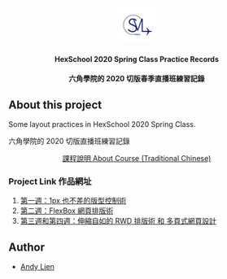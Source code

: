 <p align="center">
  <img src="logo.jpg" alt="SMLPointsLogo" width="72" height="72">
</p>

<h4 align="center"> HexSchool 2020 Spring Class Practice Records </h3>
<h4 align="center"> 六角學院的 2020 切版春季直播班練習記錄</h3>

## About this project 
<p>Some layout practices in HexSchool 2020 Spring Class.</p>
<p>六角學院的 2020 切版直播班練習記錄</p>
<a href="https://www.hexschool.com/courses/web-layout-training-1st.html" target="_blank">
  <p align="center">課程說明 About Course (Traditional Chinese)</p>
</a>

### Project Link 作品網址
1. <a href="https://andy922200.github.io/HexSchool2020Spring/Week1/index.html"   target="_blank">第一週：1px 也不差的版型控制術</a>
2. <a href="https://andy922200.github.io/HexSchool2020Spring/Week2/index.html"   target="_blank">第二週：FlexBox 網頁排版術</a>
3. <a href="https://andy922200.github.io/HexSchool2020Spring/Week3_Week4/index.html"   target="_blank">第三週和第四週：伸縮自如的 RWD 排版術 和 多頁式網頁設計</a>

## Author
- [Andy Lien](https://github.com/andy922200)